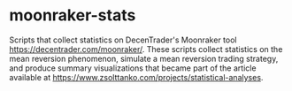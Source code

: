 # moonraker-stats
Scripts that collect statistics on DecenTrader's Moonraker tool https://decentrader.com/moonraker/. These scripts collect statistics on the mean reversion phenomenon, simulate a mean reversion trading strategy, and produce summary visualizations that became part of the article available at https://www.zsolttanko.com/projects/statistical-analyses.
